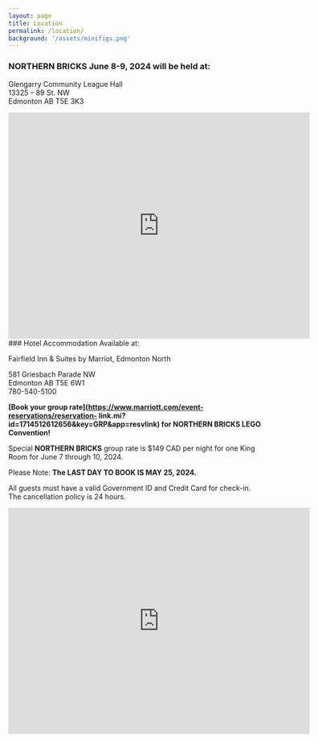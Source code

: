 ```yaml
---
layout: page
title: Location
permalink: /location/
background: '/assets/minifigs.png'
---
```


### NORTHERN BRICKS June 8-9, 2024 will be held at:

Glengarry Community League Hall<br>
13325 – 89 St. NW<br>
Edmonton AB T5E 3K3

<iframe
src="https://www.google.com/maps/embed?pb=!1m18!1m12!1m3!1d2367.9363700077233!2d-113.47947435845339!3d53.59459697247742!2m3!1f0!2f0!3f0!3m2!1i1024!2i768!4f13.1!3m3!1m2!1s0x53a023679bb7a279%3A0x688fa333510f02db!2sGlengarry%20Community%20League!5e0!3m2!1sen!2sca!4v1708192894869!5m2!1sen!2sca" width="600" height="450"
style="border:0;" allowfullscreen="" loading="lazy" referrerpolicy="no-referrer-when-downgrade"></iframe>


<br>
### Hotel Accommodation Available at:

Fairfield Inn &amp; Suites by Marriot, Edmonton North

581 Griesbach Parade NW<br>
Edmonton AB T5E 6W1<br>
780-540-5100

**[Book your group rate](https://www.marriott.com/event-reservations/reservation-
link.mi?id=1714512612656&amp;key=GRP&amp;app=resvlink) for NORTHERN BRICKS LEGO Convention!**<br/>


Special **NORTHERN BRICKS** group rate is $149 CAD per night for one King
Room for June 7 through 10, 2024.

Please Note: **The LAST DAY TO BOOK IS MAY 25, 2024.** 

All guests must have a valid Government ID and Credit Card for check-in. The
cancellation policy is 24 hours.

<iframe
src="https://www.google.com/maps/embed?pb=!1m18!1m12!1m3!1d2367.5351123136584!2d-113.49534095845293!3d53.60175617247944!2m3!1f0!2f0!3f0!3m2!1i1024!2i768!4f13.1!3m3!1m2!1s0x53a0249de97acdfd%3A0xecd5f63cf6bc27a1!2sFairfield%20Inn%20%26%20Suites%20by%20Marriott%20Edmonton%20North!5e0!3m2!1sen!2sca!4v1708193192675!5m2!1sen!2sca" width="600" height="450" style="border:0;" allowfullscreen="" loading="lazy" referrerpolicy="no-referrer-when-downgrade"></iframe>